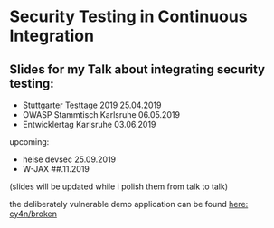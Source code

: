 # Security Testing in Continuous Integration

## Slides for my Talk about integrating security testing:

* Stuttgarter Testtage 2019 25.04.2019
* OWASP Stammtisch Karlsruhe 06.05.2019
* Entwicklertag Karlsruhe 03.06.2019

upcoming:

* heise devsec 25.09.2019
* W-JAX ##.11.2019

(slides will be updated while i polish them from talk to talk)


the deliberately vulnerable demo application can be found [here: cy4n/broken](https://github.com/cy4n/broken)
